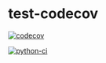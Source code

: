 # test-codecov

[![codecov](https://codecov.io/gh/Rebeca98/test-codecov/graph/badge.svg?token=7HV6OARXSI)](https://codecov.io/gh/Rebeca98/test-codecov)

[![python-ci](https://github.com/C1587S/codecov-sandbox/actions/workflows/python_ci.yml/badge.svg)](https://github.com/C1587S/codecov-sandbox/actions)
